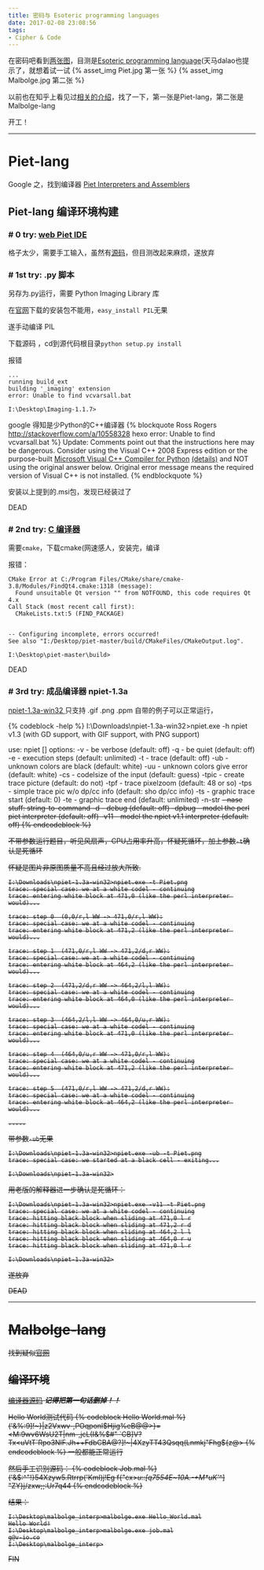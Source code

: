 ```yaml
---
title: 密码与 Esoteric programming languages
date: 2017-02-08 23:08:56
tags:
- Cipher & Code
---
```

在密码吧看到[两张图](http://tieba.baidu.com/p/4963843005)，目测是[Esoteric programming language](https://en.wikipedia.org/wiki/Esoteric_programming_language)(天马dalao也提示了，就想着试一试
{% asset_img Piet.jpg 第一张 %}
{% asset_img Malbolge.jpg 第二张 %}

以前也在知乎上看见过[相关的介绍](https://www.zhihu.com/question/23115824/answer/45138393)，找了一下，第一张是Piet-lang，第二张是 Malbolge-lang

开工！

<!--more-->
-------

# Piet-lang
Google 之，找到编译器 [Piet Interpreters and Assemblers](http://www.dangermouse.net/esoteric/piet/tools.html)

## Piet-lang 编译环境构建
### # 0 try: [web Piet IDE](http://zobier.net/piet/)
格子太少，需要手工输入，虽然有[源码](http://www.rapapaing.com/blog/?page_id=6)，但目测改起来麻烦，遂放弃

### # 1st try: .py 脚本
另存为.py运行，需要 Python Imaging Library 库

在[官网](http://www.pythonware.com/products/pil/)下载的安装包不能用，`easy_install PIL`无果

遂手动编译 PIL

下载源码 ，cd到源代码根目录`python setup.py install`

报错
```
...
running build_ext
building '_imaging' extension
error: Unable to find vcvarsall.bat

I:\Desktop\Imaging-1.1.7>
```
google 得知是少Python的C++编译器
{% blockquote Ross Rogers http://stackoverflow.com/a/10558328 hexo error: Unable to find vcvarsall.bat %}
Update: Comments point out that the instructions here may be dangerous. Consider using the Visual C++ 2008 Express edition or the purpose-built [Microsoft Visual C++ Compiler for Python](http://www.microsoft.com/en-us/download/details.aspx?id=44266) [(details)](http://stackoverflow.com/a/26127562/2778484) and NOT using the original answer below. Original error message means the required version of Visual C++ is not installed.
{% endblockquote %}

安装以上提到的.msi包，发现已经装过了

DEAD

### # 2nd try: [C 编译器](https://github.com/ducin/piet)
需要`cmake`，下载cmake(网速感人，安装完，编译

报错：
```
CMake Error at C:/Program Files/CMake/share/cmake-3.8/Modules/FindQt4.cmake:1318 (message):
  Found unsuitable Qt version "" from NOTFOUND, this code requires Qt 4.x
Call Stack (most recent call first):
  CMakeLists.txt:5 (FIND_PACKAGE)


-- Configuring incomplete, errors occurred!
See also "I:/Desktop/piet-master/build/CMakeFiles/CMakeOutput.log".

I:\Desktop\piet-master\build>
```

DEAD

### # 3rd try: 成品编译器 npiet-1.3a
[npiet-1.3a-win32 ](http://www.bertnase.de/npiet/)
只支持 .gif .png .ppm
自带的例子可以正常运行，

{% codeblock -help %}
I:\Downloads\npiet-1.3a-win32>npiet.exe -h
npiet v1.3  (with GD support, with GIF support, with PNG support)

use: npiet [<options>] <filename>
options:
        -v         - be verbose (default: off)
        -q         - be quiet (default: off)
        -e <n>     - execution steps (default: unlimited)
        -t         - trace (default: off)
        -ub        - unknown colors are black (default: white)
        -uu        - unknown colors give error (default: white)
        -cs <n>    - codelsize of the input (default: guess)
        -tpic      - create trace picture  (default: do not)
        -tpf <n>   - trace pixelzoom  (default: 48 or so)
        -tps       - simple trace pic w/o dp/cc info  (default: sho dp/cc info)
        -ts <n>    - graphic trace start (default: 0)
        -te <n>    - graphic trace end (default: unlimited)
        -n-str <s> - nase stuff: string-to-command
        -d         - debug (default: off)
        -dpbug     - model the perl piet interpreter (default: off)
        -v11       - model the npiet v1.1 interpreter (default: off)
{% endcodeblock %}


不带参数运行题目，听见风扇声，CPU占用率升高，怀疑死循环，加上参数`-t`确认是死循环

怀疑是图片非原图质量不高且经过放大所致.
```
I:\Downloads\npiet-1.3a-win32>npiet.exe -t Piet.png
trace: special case: we at a white codel - continuing
trace: entering white block at 471,0 (like the perl interpreter would)...

trace: step 0  (0,0/r,l WW -> 471,0/r,l WW):
trace: special case: we at a white codel - continuing
trace: entering white block at 471,2 (like the perl interpreter would)...

trace: step 1  (471,0/r,l WW -> 471,2/d,r WW):
trace: special case: we at a white codel - continuing
trace: entering white block at 464,2 (like the perl interpreter would)...

trace: step 2  (471,2/d,r WW -> 464,2/l,l WW):
trace: special case: we at a white codel - continuing
trace: entering white block at 464,0 (like the perl interpreter would)...

trace: step 3  (464,2/l,l WW -> 464,0/u,r WW):
trace: special case: we at a white codel - continuing
trace: entering white block at 471,0 (like the perl interpreter would)...

trace: step 4  (464,0/u,r WW -> 471,0/r,l WW):
trace: special case: we at a white codel - continuing
trace: entering white block at 471,2 (like the perl interpreter would)...

trace: step 5  (471,0/r,l WW -> 471,2/d,r WW):
trace: special case: we at a white codel - continuing
trace: entering white block at 464,2 (like the perl interpreter would)...

.....
```
带参数`-ub`无果
```
I:\Downloads\npiet-1.3a-win32>npiet.exe -ub -t Piet.png
trace: special case: we started at a black cell - exiting...

I:\Downloads\npiet-1.3a-win32>
```
用老版的解释器进一步确认是死循环：
```
I:\Downloads\npiet-1.3a-win32>npiet.exe -v11 -t Piet.png
trace: special case: we at a white codel - continuing
trace: hitting black block when sliding at 471,0 l r
trace: hitting black block when sliding at 471,2 r d
trace: hitting black block when sliding at 464,2 l l
trace: hitting black block when sliding at 464,0 r u
trace: hitting black block when sliding at 471,0 l r

I:\Downloads\npiet-1.3a-win32>
```
遂放弃

DEAD

--------

# Malbolge-lang
找到疑似[官网](http://www.lscheffer.com/malbolge.shtml)

## 编译环境
[编译器源码](http://www.lscheffer.com/malbolge_interp.html)
***记得把第一句话删掉！！***

Hello World测试代码
{% codeblock Hello World.mal %}
('&%:9]!~}|z2Vxwv-,POqponl$Hjig%eB@@>}=<M:9wv6WsU2T|nm-,jcL(I&%$#"
 `CB]V?Tx<uVtT`Rpo3NlF.Jh++FdbCBA@?]!~|4XzyTT43Qsqq(Lnmkj"Fhg${z@>
{% endcodeblock %}
一般都能正常运行

然后手工识别源码：
{% codeblock Job.mal %}
('&$:^"!}54Xzyw5.Rtrrp('Kml)j!Eg
f{"cx>_u::[q7554E~10A.-+M*uK'_^]
\"ZY}j/zxw;;:Ur7q44
{% endcodeblock %}

结果：
```
I:\Desktop\malbolge_interp>malbolge.exe Hello_World.mal
Hello World!
I:\Desktop\malbolge_interp>malbolge.exe job.mal
g@v-io.co
I:\Desktop\malbolge_interp>
```

FIN
